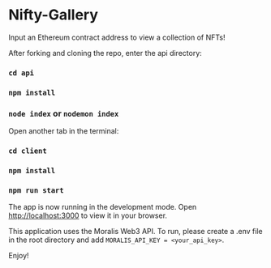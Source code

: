 # Nifty-Gallery

Input an Ethereum contract address to view a collection of NFTs! 

After forking and cloning the repo, enter the api directory:

### `cd api`

### `npm install`

### `node index` or `nodemon index`

Open another tab in the terminal:

### `cd client` 

### `npm install`

### `npm run start`

The app is now running in the development mode.
Open [http://localhost:3000](http://localhost:3000) to view it in your browser.

This application uses the Moralis Web3 API. To run, please create a .env file in the root directory and add `MORALIS_API_KEY = <your_api_key>`.

Enjoy!

